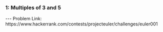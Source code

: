 <h3>1: Multiples of 3 and 5</h3>
---
Problem Link:<br/>
https://www.hackerrank.com/contests/projecteuler/challenges/euler001
